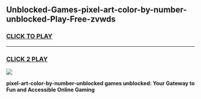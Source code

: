 
## Unblocked-Games-pixel-art-color-by-number-unblocked-Play-Free-zvwds
<h3>
<a href="https://premium76.site?title=pixel-art-color-by-number-unblocked&ref=21A">CLICK TO PLAY</a></h3>
<hr>

<h3>
<a href="https://premium76.site?title=pixel-art-color-by-number-unblocked&ref=21A">CLICK 2 PLAY</a>
  
</h3>

<a href="https://premium76.site?title=pixel-art-color-by-number-unblocked&ref=21A"><img src="https://clearcache.store/games.png"></a>


**pixel-art-color-by-number-unblocked games unblocked: Your Gateway to Fun and Accessible Online Gaming**
